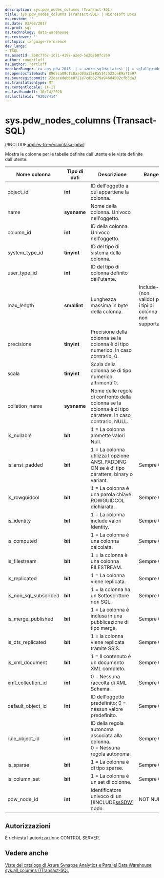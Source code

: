```yaml
---
description: sys.pdw_nodes_columns (Transact-SQL)
title: sys.pdw_nodes_columns (Transact-SQL) | Microsoft Docs
ms.custom: ''
ms.date: 03/03/2017
ms.prod: sql
ms.technology: data-warehouse
ms.reviewer: ''
ms.topic: language-reference
dev_langs:
- TSQL
ms.assetid: 268c77b7-1d71-4197-a2ed-5e2b2b8fc260
author: ronortloff
ms.author: rortloff
monikerRange: '>= aps-pdw-2016 || = azure-sqldw-latest || = sqlallproducts-allversions'
ms.openlocfilehash: 8865ca09c1c0aad0da1388a514c522ba89a71e97
ms.sourcegitcommit: 22dacedeb6e8721e7cdb6279a946d4002cfb5da3
ms.translationtype: MT
ms.contentlocale: it-IT
ms.lasthandoff: 10/14/2020
ms.locfileid: "92037414"
---
```

# <a name="syspdw_nodes_columns-transact-sql"></a>sys.pdw_nodes_columns (Transact-SQL)
[!INCLUDE[applies-to-version/asa-pdw](../../includes/applies-to-version/asa-pdw.md)]

  Mostra le colonne per le tabelle definite dall'utente e le viste definite dall'utente.  
  
|Nome colonna|Tipo di dati|Descrizione|Range|  
|-----------------|---------------|-----------------|-----------|  
|object_id|**int**|ID dell'oggetto a cui appartiene la colonna.||  
|name|**sysname**|Nome della colonna. Univoco nell'oggetto.||  
|column_id|**int**|ID della colonna. Univoco nell'oggetto.||  
|system_type_id|**tinyint**|ID del tipo di sistema della colonna.||  
|user_type_id|**int**|ID del tipo di colonna definito dall'utente.||  
|max_length|**smallint**|Lunghezza massima in byte della colonna.|Include-1 (non valido) per i tipi di colonna non supportati.|  
|precisione|**tinyint**|Precisione della colonna se la colonna è di tipo numerico. In caso contrario, 0.||  
|scala|**tinyint**|Scala della colonna se di tipo numerico, altrimenti 0.||  
|collation_name|**sysname**|Nome delle regole di confronto della colonna se la colonna è di tipo carattere. In caso contrario, NULL.||  
|is_nullable|**bit**|1 = La colonna ammette valori Null.||  
|is_ansi_padded|**bit**|1 = La colonna utilizza l'opzione ANSI_PADDING ON se è di tipo carattere, binary o variant.|Sempre 0.|  
|is_rowguidcol|**bit**|1 = La colonna è una parola chiave ROWGUIDCOL dichiarata.|Sempre 0.|  
|is_identity|**bit**|1 = La colonna include valori Identity.|Sempre 0.|  
|is_computed|**bit**|1 = La colonna è una colonna calcolata.|Sempre 0.|  
|is_filestream|**bit**|1 = la colonna è una colonna FILESTREAM.|Sempre 0.|  
|is_replicated|**bit**|1 = La colonna viene replicata.|Sempre 0.|  
|is_non_sql_subscribed|**bit**|1 = la colonna ha un Sottoscrittore non SQL.|Sempre 0.|  
|is_merge_published|**bit**|1 = La colonna è inclusa in una pubblicazione di tipo merge.|Sempre 0.|  
|is_dts_replicated|**bit**|1 = la colonna viene replicata tramite SSIS.|Sempre 0.|  
|is_xml_document|**bit**|1 = Il contenuto è un documento XML completo.|Sempre 0.|  
|xml_collection_id|**int**|0 = Nessuna raccolta di XML Schema.|Sempre 0.|  
|default_object_id|**int**|ID dell'oggetto predefinito; 0 = nessun valore predefinito.|Sempre 0.|  
|rule_object_id|**int**|ID della regola autonoma associata alla colonna. <br />0 = Nessuna regola autonoma.|Sempre 0.|  
|is_sparse|**bit**|1 = La colonna è di tipo sparse.|Sempre 0.|  
|is_column_set|**bit**|1 = La colonna è un set di colonne.|Sempre 0.|  
|pdw_node_id|**int**|Identificatore univoco di un [!INCLUDE[ssSDW](../../includes/sssdw-md.md)] nodo.|NOT NULL|  
  
## <a name="permissions"></a>Autorizzazioni  
 È richiesta l'autorizzazione CONTROL SERVER.  
  
## <a name="see-also"></a>Vedere anche  
 [Viste del catalogo di Azure Synapse Analytics e Parallel Data Warehouse](../../relational-databases/system-catalog-views/sql-data-warehouse-and-parallel-data-warehouse-catalog-views.md)   
 [sys.all_columns &#40;&#41;Transact-SQL ](../../relational-databases/system-catalog-views/sys-all-columns-transact-sql.md)  
  
  
